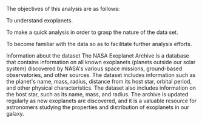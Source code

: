 The objectives of this analysis are as follows:

To understand exoplanets.

To make a quick analysis in order to grasp the nature of the data set.

To become familiar with the data so as to facilitate further analysis efforts.

Information about the dataset
The NASA Exoplanet Archive is a database that contains information on all known exoplanets (planets outside our solar system) discovered by NASA's various space missions, ground-based observatories, and other sources. The dataset includes information such as the planet's name, mass, radius, distance from its host star, orbital period, and other physical characteristics. The dataset also includes information on the host star, such as its name, mass, and radius. The archive is updated regularly as new exoplanets are discovered, and it is a valuable resource for astronomers studying the properties and distribution of exoplanets in our galaxy.
